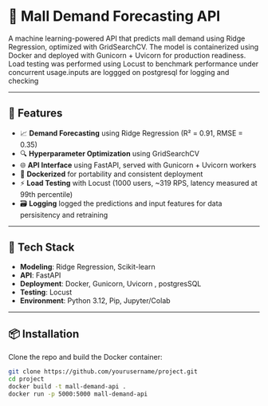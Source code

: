 # 🛒 Mall Demand Forecasting API

A machine learning-powered API that predicts mall demand using Ridge Regression, optimized with GridSearchCV. The model is containerized using Docker and deployed with Gunicorn + Uvicorn for production readiness. Load testing was performed using Locust to benchmark performance under concurrent usage.inputs are loggged on postgresql for logging and checking 

---

## 🚀 Features

- 📈 **Demand Forecasting** using Ridge Regression (R² = 0.91, RMSE = 0.35)
- 🔍 **Hyperparameter Optimization** using GridSearchCV
- 🌐 **API Interface** using FastAPI, served with Gunicorn + Uvicorn workers
- 🐳 **Dockerized** for portability and consistent deployment
- ⚡ **Load Testing** with Locust (1000 users, ~319 RPS, latency measured at 99th percentile)
- 🗃️ **Logging** logged the predictions and input features for data persisitency and retraining

---

## 🧠 Tech Stack

- **Modeling**: Ridge Regression, Scikit-learn
- **API**: FastAPI
- **Deployment**: Docker, Gunicorn, Uvicorn , postgresSQL
- **Testing**: Locust
- **Environment**: Python 3.12, Pip, Jupyter/Colab

---

## 📦 Installation

Clone the repo and build the Docker container:

```bash
git clone https://github.com/yourusername/project.git
cd project
docker build -t mall-demand-api .
docker run -p 5000:5000 mall-demand-api
